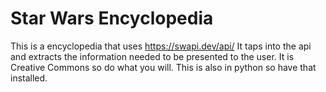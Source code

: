 # Star Wars Encyclopedia
This is a encyclopedia that uses https://swapi.dev/api/
It taps into the api and extracts the information needed to be presented to the user.
It is Creative Commons so do what you will.
This is also in python so have that installed.
